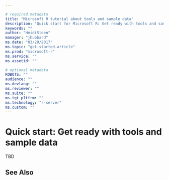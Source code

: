 ```yaml
---

# required metadata
title: "Microsoft R tutorial about tools and sample data"
description: "Quick start for Microsoft R: Get ready with tools and sample data"
keywords: ""
author: "HeidiSteen"
manager: "jhubbard"
ms.date: "03/29/2017"
ms.topic: "get-started-article"
ms.prod: "microsoft-r"
ms.service: ""
ms.assetid: ""

# optional metadata
ROBOTS: ""
audience: ""
ms.devlang: ""
ms.reviewer: ""
ms.suite: ""
ms.tgt_pltfrm: ""
ms.technology: "r-server"
ms.custom: ""
---
```


# Quick start: Get ready with tools and sample data

TBD

## See Also


